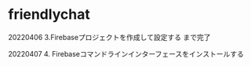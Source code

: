 # friendlychat

20220406 3.Firebaseプロジェクトを作成して設定する まで完了

20220407 4. Firebaseコマンドラインインターフェースをインストールする